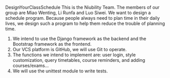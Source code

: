 DesignYourClassSchedule
This is the Niubility Team. The members of our group are Miao Wenting, Li Runfa and Luo Siwei.
We want to design a schedule program. Because people always need to plan time in their daily lives, we design such a program to help them reduce the trouble of planning time.
1. We intend to use the Django framework as the backend and the Bootstrap framework as the frontend.
2. Our VCS platform is GitHub, we will use Git to operate.
3. The functions we intend to implement are: user login, style customization, query timetables, course reminders, and adding courses/exams...
4. We will use the unittest module to write tests.
